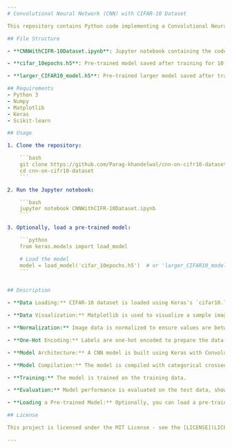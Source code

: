 ```yaml
---
# Convolutional Neural Network (CNN) with CIFAR-10 Dataset

This repository contains Python code implementing a Convolutional Neural Network (CNN) using the CIFAR-10 dataset. The code includes data loading, preprocessing, model building, training, evaluation, and the option to load a pre-trained model.

## File Structure

- **CNNWithCIFR-10Dataset.ipynb**: Jupyter notebook containing the code for the CNN implementation with CIFAR-10 dataset.

- **cifar_10epochs.h5**: Pre-trained model saved after training for 10 epochs.

- **larger_CIFAR10_model.h5**: Pre-trained larger model saved after training.

## Requirements
- Python 3
- Numpy
- Matplotlib
- Keras
- Scikit-learn

## Usage

1. Clone the repository:

    ```bash
    git clone https://github.com/Parag-khandelwal/cnn-on-cifr10-dataset.git
    cd cnn-on-cifr10-dataset
    ```

2. Run the Jupyter notebook:

    ```bash
    jupyter notebook CNNWithCIFR-10Dataset.ipynb
    ```

3. Optionally, load a pre-trained model:

    ```python
    from keras.models import load_model

    # Load the model
    model = load_model('cifar_10epochs.h5')  # or 'larger_CIFAR10_model.h5'
    ```


## Description

- **Data Loading:** CIFAR-10 dataset is loaded using Keras's `cifar10.load_data()` function.

- **Data Visualization:** Matplotlib is used to visualize a sample image from the dataset.

- **Normalization:** Image data is normalized to ensure values are between 0 and 1.

- **One-Hot Encoding:** Labels are one-hot encoded to prepare the data for classification.

- **Model Architecture:** A CNN model is built using Keras with Convolutional, Pooling, Flattening, Dense, and Output layers.

- **Model Compilation:** The model is compiled with categorical crossentropy loss and RMSprop optimizer.

- **Training:** The model is trained on the training data.

- **Evaluation:** Model performance is evaluated on the test data, showing loss and accuracy.

- **Loading a Pre-trained Model:** Optionally, you can load a pre-trained model for further evaluation.

## License

This project is licensed under the MIT License - see the [LICENSE](LICENSE) file for details.

---
```

